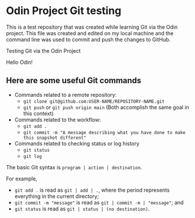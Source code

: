# Odin Project Git testing
This is a test repository that was created while learning Git via the Odin project. This file was created and edited on my local machine and the command line was used to commit and push the changes to GitHub.

Testing Git via the Odin Project  

Hello Odin!

## Here are some useful Git commands
- Commands related to a remote repository:
	- `git clone git@github.com:USER-NAME/REPOSITORY-NAME.git`
	- `git push` or `git push origin main` (Both accomplish the same goal in this context)
- Commands related to the workflow:
	- `git add .`
	- `git commit -m "A message describing what you have done to make this snapshot different"`
- Commands related to checking status or log history
	- `git status`
	- `git log`  

The basic Git syntax is `program | action | destination`.

For example,  
- `git add .` is read as `git | add | .`, where the period represents everything in the current directory;  
- `git commit -m "message"` is read as `git | commit -m | "message"`; and
- `git status` is read as `git | status | (no destination)`.